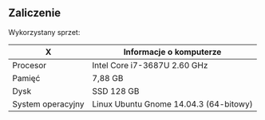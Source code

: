 Zaliczenie
---------------------------------------------
Wykorzystany sprzet:

|X|Informacje o komputerze                                        |
|-----------------------|-----------------------------------------|
| Procesor              | Intel Core i7-3687U 2.60 GHz            |
| Pamięć                | 7,88 GB                                 |
| Dysk                  | SSD 128 GB                              |
| System operacyjny     | Linux Ubuntu Gnome 14.04.3 (64-bitowy)  |

